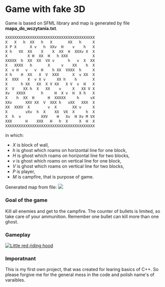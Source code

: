 # Game with fake 3D
Game is based on SFML library and map is generated by file **mapa_do_wczytania.txt**.
```python
XXXXXXXXXXXXXXXXXXXXXXXXXXXXXXXXXXXXXXXX
X   X   h  XX   h   X       XX   h     X
X P X      X v   h  XXv  H    v    h   X
X h   VX  XX    X    X  XX  H  XXXv X  X
X         X H  XX  H   h XXX           X
XXXXX  h  XX  XX  VX v      h   v  X  XX
X   XXXX   h       X     v    XX    h  X
X  v H   v   v  H    h XX  VXXX  h     X
X h    H  XX   X  V  XXX      X  v XX  X
X  XXX    X  v X v     XX h    h       X
X      h XX   XX  X V XX   X V  v  H   X
X  V    XX h  X   XX    v     X   XX V X
Xv   XXXX       h     H  X v  H  X h   X
X    h  XX  H      H  XXXXX     h     vX
XXv      XXV XX  V  XXX h   vXX   XXX  X
XX  XXXV  X        v  X       XX v     X
X        vXv  h  X    XX  VX  X     h  X
X  h  v         XXV    H   Xv  H Xv M VX
XXX      H    XXX   H   h  X     X  H  X
XXXXXXXXXXXXXXXXXXXXXXXXXXXXXXXXXXXXXXXX
```
in which:
- *X* is block of wall,
- *h* is ghost which roams on horizontal line for one block,
- *H* is ghost which roams on horizontal line for two blocks,
- *v* is ghost which roams on vertical line for one block,
- *V* is ghost which roams on vertical line for two blocks,
- *P* is player,
- *M* is campfire, that is purpose of game.

Generated map from file:
![](https://i.ibb.co/7NgBLFF/mapa.png)

### Goal of the game
Kill all enemies and get to the campfire. The counter of bullets is limited, so take care of your ammunition. Remember one bullet can kill more than one ghost.

### Gameplay

[![Little red riding hood](https://i.ibb.co/mh6s3YV/mapa.png)](https://i.ibb.co/mh6s3YV/mapa.png "Little red riding hood - Click to Watch!")


### Imporatnant
This is my first own project, that was created for learing basics of C++. So please forgive me for the general mess in the code and polish name's of varaibles.

